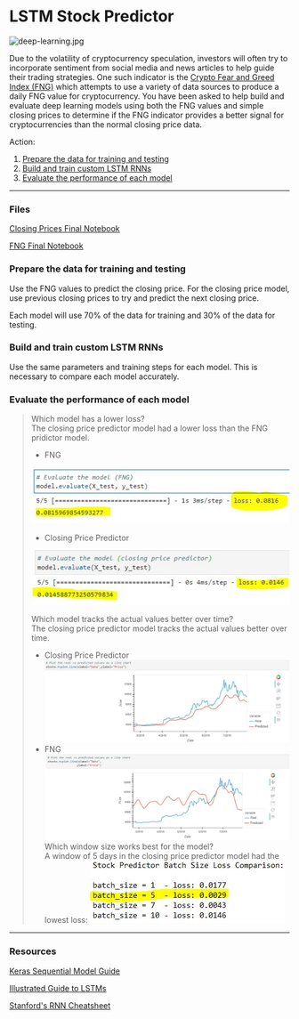 # LSTM Stock Predictor

![deep-learning.jpg](https://github.com/DanEspin0821/deep_learning_14/blob/main/Final%20Files/Images/deep-learning.jpg?raw=true)

Due to the volatility of cryptocurrency speculation, investors will often try to incorporate sentiment from social media and news articles to help guide their trading strategies. One such indicator is the [Crypto Fear and Greed Index (FNG)](https://alternative.me/crypto/fear-and-greed-index/) which attempts to use a variety of data sources to produce a daily FNG value for cryptocurrency. You have been asked to help build and evaluate deep learning models using both the FNG values and simple closing prices to determine if the FNG indicator provides a better signal for cryptocurrencies than the normal closing price data.

Action:

1. [Prepare the data for training and testing](#prepare-the-data-for-training-and-testing)
2. [Build and train custom LSTM RNNs](#build-and-train-custom-lstm-rnns)
3. [Evaluate the performance of each model](#evaluate-the-performance-of-each-model)

- - -

### Files

[Closing Prices Final Notebook](https://github.com/DanEspin0821/deep_learning_14/blob/main/Final%20Files/Python%20Notebooks%20and%20CSV%20files/lstm_stock_predictor_closing.ipynb)

[FNG Final Notebook](https://github.com/DanEspin0821/deep_learning_14/blob/main/Final%20Files/Python%20Notebooks%20and%20CSV%20files/lstm_stock_predictor_fng.ipynb)

### Prepare the data for training and testing

Use the FNG values to predict the closing price. For the closing price model, use previous closing prices to try and predict the next closing price.

Each model will use 70% of the data for training and 30% of the data for testing.

### Build and train custom LSTM RNNs

Use the same parameters and training steps for each model. This is necessary to compare each model accurately.

### Evaluate the performance of each model

> Which model has a lower loss?  
> The closing price predictor model had a lower loss than the FNG pridictor model.
> * FNG  
> 
> ![deep-learning.jpg](https://github.com/DanEspin0821/deep_learning_14/blob/main/Final%20Files/Images/fngloss.JPG)
> * Closing Price Predictor  
> 
> ![deep-learning.jpg](https://github.com/DanEspin0821/deep_learning_14/blob/main/Final%20Files/Images/sploss.JPG)
> 
> Which model tracks the actual values better over time?  
> The closing price predictor model tracks the actual values better over time.
> * Closing Price Predictor  
>![deep-learning.jpg](https://github.com/DanEspin0821/deep_learning_14/blob/main/Final%20Files/Images/sptrack.JPG)
> * FNG 
>![deep-learning.jpg](https://github.com/DanEspin0821/deep_learning_14/blob/main/Final%20Files/Images/fngtrack.JPG)
> Which window size works best for the model?  
> A window of 5 days in the closing price predictor model had the lowest loss:
>![deep-learning.jpg](https://github.com/DanEspin0821/deep_learning_14/blob/main/Final%20Files/Images/bslosscompare.JPG)
- - -

### Resources

[Keras Sequential Model Guide](https://keras.io/getting-started/sequential-model-guide/)

[Illustrated Guide to LSTMs](https://towardsdatascience.com/illustrated-guide-to-lstms-and-gru-s-a-step-by-step-explanation-44e9eb85bf21)

[Stanford's RNN Cheatsheet](https://stanford.edu/~shervine/teaching/cs-230/cheatsheet-recurrent-neural-networks)


